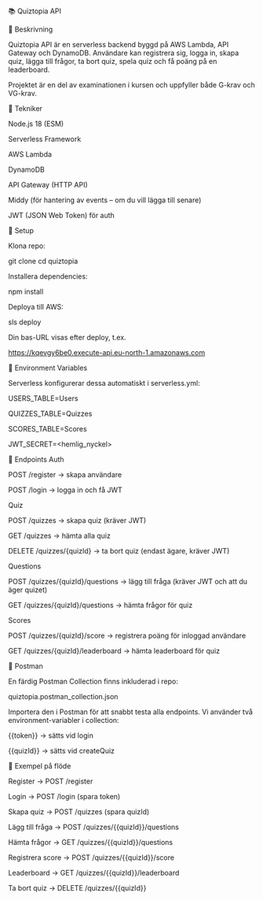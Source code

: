 📚 Quiztopia API

🔹 Beskrivning

Quiztopia API är en serverless backend byggd på AWS Lambda, API Gateway och DynamoDB.
Användare kan registrera sig, logga in, skapa quiz, lägga till frågor, ta bort quiz, spela quiz och få poäng på en leaderboard.

Projektet är en del av examinationen i kursen och uppfyller både G-krav och VG-krav.

🔹 Tekniker

Node.js 18 (ESM)

Serverless Framework

AWS Lambda

DynamoDB

API Gateway (HTTP API)

Middy (för hantering av events – om du vill lägga till senare)

JWT (JSON Web Token) för auth

🔹 Setup

Klona repo:

git clone <repo-url>
cd quiztopia


Installera dependencies:

npm install


Deploya till AWS:

sls deploy


Din bas-URL visas efter deploy, t.ex.

https://kqevgy6be0.execute-api.eu-north-1.amazonaws.com

🔹 Environment Variables

Serverless konfigurerar dessa automatiskt i serverless.yml:

USERS_TABLE=Users

QUIZZES_TABLE=Quizzes

SCORES_TABLE=Scores

JWT_SECRET=<hemlig_nyckel>

🔹 Endpoints
Auth

POST /register → skapa användare

POST /login → logga in och få JWT

Quiz

POST /quizzes → skapa quiz (kräver JWT)

GET /quizzes → hämta alla quiz

DELETE /quizzes/{quizId} → ta bort quiz (endast ägare, kräver JWT)

Questions

POST /quizzes/{quizId}/questions → lägg till fråga (kräver JWT och att du äger quizet)

GET /quizzes/{quizId}/questions → hämta frågor för quiz

Scores

POST /quizzes/{quizId}/score → registrera poäng för inloggad användare

GET /quizzes/{quizId}/leaderboard → hämta leaderboard för quiz

🔹 Postman

En färdig Postman Collection finns inkluderad i repo:

quiztopia.postman_collection.json

Importera den i Postman för att snabbt testa alla endpoints.
Vi använder två environment-variabler i collection:

{{token}} → sätts vid login

{{quizId}} → sätts vid createQuiz

🔹 Exempel på flöde

Register → POST /register

Login → POST /login (spara token)

Skapa quiz → POST /quizzes (spara quizId)

Lägg till fråga → POST /quizzes/{{quizId}}/questions

Hämta frågor → GET /quizzes/{{quizId}}/questions

Registrera score → POST /quizzes/{{quizId}}/score

Leaderboard → GET /quizzes/{{quizId}}/leaderboard

Ta bort quiz → DELETE /quizzes/{{quizId}}
